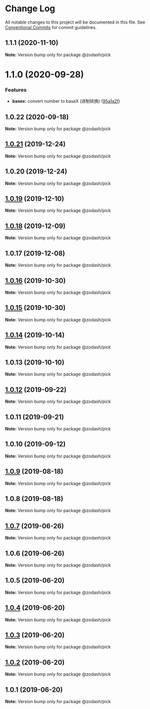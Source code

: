 # Change Log

All notable changes to this project will be documented in this file.
See [Conventional Commits](https://conventionalcommits.org) for commit guidelines.

## 1.1.1 (2020-11-10)

**Note:** Version bump only for package @zodash/pick





# 1.1.0 (2020-09-28)


### Features

* **basex:** convert number to baseX (进制转换) ([95a1a2f](https://github.com/zcorky/zodash/commit/95a1a2f361d73de5caa3b8e297c1643e97e40983))





## 1.0.22 (2020-09-18)

**Note:** Version bump only for package @zodash/pick





## [1.0.21](https://github.com/zcorky/zodash/compare/@zodash/pick@1.0.20...@zodash/pick@1.0.21) (2019-12-24)

**Note:** Version bump only for package @zodash/pick





## 1.0.20 (2019-12-24)

**Note:** Version bump only for package @zodash/pick





## [1.0.19](https://github.com/zcorky/zodash/compare/@zodash/pick@1.0.18...@zodash/pick@1.0.19) (2019-12-10)

**Note:** Version bump only for package @zodash/pick





## [1.0.18](https://github.com/zcorky/zodash/compare/@zodash/pick@1.0.17...@zodash/pick@1.0.18) (2019-12-09)

**Note:** Version bump only for package @zodash/pick





## 1.0.17 (2019-12-08)

**Note:** Version bump only for package @zodash/pick





## [1.0.16](https://github.com/zcorky/zodash/compare/@zodash/pick@1.0.15...@zodash/pick@1.0.16) (2019-10-30)

**Note:** Version bump only for package @zodash/pick





## [1.0.15](https://github.com/zcorky/zodash/compare/@zodash/pick@1.0.14...@zodash/pick@1.0.15) (2019-10-30)

**Note:** Version bump only for package @zodash/pick





## [1.0.14](https://github.com/zcorky/zodash/compare/@zodash/pick@1.0.13...@zodash/pick@1.0.14) (2019-10-14)

**Note:** Version bump only for package @zodash/pick





## 1.0.13 (2019-10-10)

**Note:** Version bump only for package @zodash/pick





## [1.0.12](https://github.com/zcorky/zodash/compare/@zodash/pick@1.0.11...@zodash/pick@1.0.12) (2019-09-22)

**Note:** Version bump only for package @zodash/pick





## 1.0.11 (2019-09-21)

**Note:** Version bump only for package @zodash/pick





## 1.0.10 (2019-09-12)

**Note:** Version bump only for package @zodash/pick





## [1.0.9](https://github.com/zcorky/zodash/compare/@zodash/pick@1.0.8...@zodash/pick@1.0.9) (2019-08-18)

**Note:** Version bump only for package @zodash/pick





## 1.0.8 (2019-08-18)

**Note:** Version bump only for package @zodash/pick





## [1.0.7](https://github.com/zcorky/zodash/compare/@zodash/pick@1.0.6...@zodash/pick@1.0.7) (2019-06-26)

**Note:** Version bump only for package @zodash/pick





## 1.0.6 (2019-06-26)

**Note:** Version bump only for package @zodash/pick





## 1.0.5 (2019-06-20)

**Note:** Version bump only for package @zodash/pick





## [1.0.4](https://github.com/zcorky/zodash/compare/@zodash/pick@1.0.3...@zodash/pick@1.0.4) (2019-06-20)

**Note:** Version bump only for package @zodash/pick





## [1.0.3](https://github.com/zcorky/zodash/compare/@zodash/pick@1.0.2...@zodash/pick@1.0.3) (2019-06-20)

**Note:** Version bump only for package @zodash/pick





## [1.0.2](https://github.com/zcorky/zodash/compare/@zodash/pick@1.0.1...@zodash/pick@1.0.2) (2019-06-20)

**Note:** Version bump only for package @zodash/pick





## 1.0.1 (2019-06-20)

**Note:** Version bump only for package @zodash/pick
